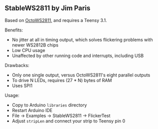 StableWS2811 by Jim Paris
-------------------------

Based on
[OctoWS2811](https://www.pjrc.com/teensy/td_libs_OctoWS2811.html), and
requires a Teensy 3.1.

Benefits:

* No jitter at all in timing output, which solves flickering problems
  with newer WS2812B chips
* Low CPU usage
* Unaffected by other running code and interrupts, including USB

Drawbacks:

* Only one single output, versus OctoWS2811's eight parallel outputs
* To drive N LEDs, requires (27 * N) bytes of RAM
* Uses SPI1

Usage:

* Copy to Arduino `libraries` directory
* Restart Arduino IDE
* File → Examples → StableWS2811 → FlickerTest
* Adjust `stripLen` and connect your strip to Teensy pin 0
